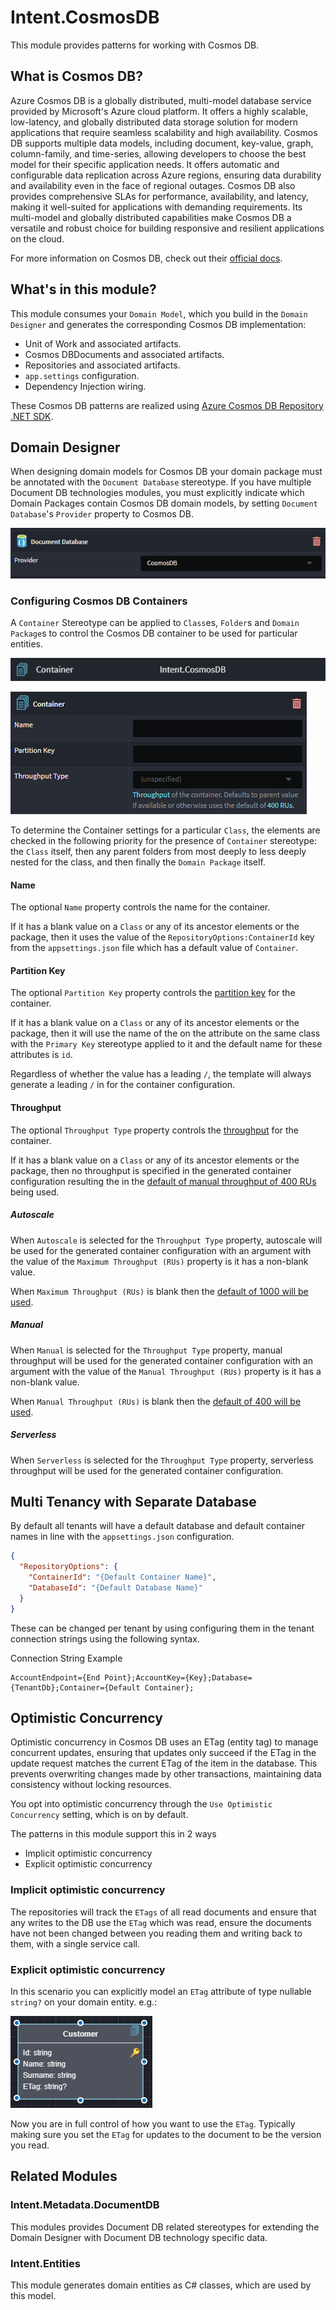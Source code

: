 ﻿# Intent.CosmosDB

This module provides patterns for working with Cosmos DB.

## What is Cosmos DB?

Azure Cosmos DB is a globally distributed, multi-model database service provided by Microsoft's Azure cloud platform. It offers a highly scalable, low-latency, and globally distributed data storage solution for modern applications that require seamless scalability and high availability. Cosmos DB supports multiple data models, including document, key-value, graph, column-family, and time-series, allowing developers to choose the best model for their specific application needs. It offers automatic and configurable data replication across Azure regions, ensuring data durability and availability even in the face of regional outages. Cosmos DB also provides comprehensive SLAs for performance, availability, and latency, making it well-suited for applications with demanding requirements. Its multi-model and globally distributed capabilities make Cosmos DB a versatile and robust choice for building responsive and resilient applications on the cloud.

For more information on Cosmos DB, check out their [official docs](https://learn.microsoft.com/azure/cosmos-db/).

## What's in this module?

This module consumes your `Domain Model`, which you build in the `Domain Designer` and generates the corresponding Cosmos DB implementation:

- Unit of Work and associated artifacts.
- Cosmos DBDocuments and associated artifacts.
- Repositories and associated artifacts.
- `app.settings` configuration.
- Dependency Injection wiring.

These Cosmos DB patterns are realized using [Azure Cosmos DB Repository .NET SDK](https://github.com/IEvangelist/azure-cosmos-dotnet-repository).

## Domain Designer

When designing domain models for Cosmos DB your domain package must be annotated with the `Document Database` stereotype. If you have multiple Document DB technologies modules, you must explicitly indicate which Domain Packages contain Cosmos DB domain models, by setting `Document Database`'s `Provider` property to Cosmos DB.

![Configure Cosmos DB provider](images/db-provider-cosmos-db.png)

### Configuring Cosmos DB Containers

A `Container` Stereotype can be applied to `Class`es, `Folder`s and `Domain Package`s to control the Cosmos DB container to be used for particular entities.

![The Container Stereotype in the Apply Stereotypes dialog](images/container-stereotype-selection.png)

![The Container Stereotype once applied](images/container-stereotype.png)

To determine the Container settings for a particular `Class`, the elements are checked in the following priority for the presence of `Container` stereotype: the `Class` itself, then any parent folders from most deeply to less deeply nested for the class, and then finally the `Domain Package` itself.

#### Name

The optional `Name` property controls the name for the container.

If it has a blank value on a `Class` or any of its ancestor elements or the package, then it uses the value of the `RepositoryOptions:ContainerId` key from the `appsettings.json` file which has a default value of `Container`.

#### Partition Key

The optional `Partition Key` property controls the [partition key](https://learn.microsoft.com/azure/cosmos-db/partitioning-overview#choose-a-partition-key) for the container.

If it has a blank value on a `Class` or any of its ancestor elements or the package, then it will use the name of the on the attribute on the same class with the `Primary Key` stereotype applied to it and the default name for these attributes is `id`.

Regardless of whether the value has a leading `/`, the template will always generate a leading `/` in for the container configuration.

#### Throughput

The optional `Throughput Type` property controls the [throughput](https://learn.microsoft.com/azure/cosmos-db/set-throughput#set-throughput-on-a-container) for the container.

If it has a blank value on a `Class` or any of its ancestor elements or the package, then no throughput is specified in the generated container configuration resulting the in the [default of manual throughput of 400 RUs](https://github.com/IEvangelist/azure-cosmos-dotnet-repository/blob/2c2903cf59d0f5c480276afd472d502e52e49c3d/src/Microsoft.Azure.CosmosRepository/Builders/ContainerOptionsBuilder.cs#L42-L46) being used.

##### Autoscale

When `Autoscale` is selected for the `Throughput Type` property, autoscale will be used for the generated container configuration with an argument with the value of the `Maximum Throughput (RUs)` property is it has a non-blank value.

When `Maximum Throughput (RUs)` is blank then the [default of 1000 will be used](https://github.com/IEvangelist/azure-cosmos-dotnet-repository/blob/2c2903cf59d0f5c480276afd472d502e52e49c3d/src/Microsoft.Azure.CosmosRepository/Builders/ContainerOptionsBuilder.cs#L121-L121).

##### Manual

When `Manual` is selected for the `Throughput Type` property, manual throughput will be used for the generated container configuration with an argument with the value of the `Manual Throughput (RUs)` property is it has a non-blank value.

When `Manual Throughput (RUs)` is blank then the [default of 400 will be used](https://github.com/IEvangelist/azure-cosmos-dotnet-repository/blob/2c2903cf59d0f5c480276afd472d502e52e49c3d/src/Microsoft.Azure.CosmosRepository/Builders/ContainerOptionsBuilder.cs#L104-L104).

##### Serverless

When `Serverless` is selected for the `Throughput Type` property, serverless throughput will be used for the generated container configuration.

## Multi Tenancy with Separate Database

By default all tenants will have a default database and default container names in line with the `appsettings.json` configuration.

```json
{
  "RepositoryOptions": {
    "ContainerId": "{Default Container Name}",
    "DatabaseId": "{Default Database Name}"
  }
}
```

These can be changed per tenant by using configuring them in the tenant connection strings using the following syntax.

Connection String Example

```text
AccountEndpoint={End Point};AccountKey={Key};Database={TenantDb};Container={Default Container};
```

## Optimistic Concurrency

Optimistic concurrency in Cosmos DB uses an ETag (entity tag) to manage concurrent updates, ensuring that updates only succeed if the ETag in the update request matches the current ETag of the item in the database. This prevents overwriting changes made by other transactions, maintaining data consistency without locking resources.

You opt into optimistic concurrency through the  `Use Optimistic Concurrency` setting, which is on by default.

 The patterns in this module support this in 2 ways

- Implicit optimistic concurrency
- Explicit optimistic concurrency

### Implicit optimistic concurrency

The repositories will track the `ETags` of all read documents and ensure that any writes to the DB use the `ETag` which was read, ensure the documents have not been changed between you reading them and writing back to them, with a single service call.

### Explicit optimistic concurrency

In this scenario you can explicitly model an `ETag` attribute of type nullable `string?` on your domain entity. e.g.:

![Sample Model](images/explicit-optomistic-concurrency.png)

Now you are in full control of how you want to use the `ETag`. Typically making sure you set the `ETag` for updates to the document to be the version you read.

## Related Modules

### Intent.Metadata.DocumentDB

This modules provides Document DB related stereotypes for extending the Domain Designer with Document DB technology specific data.

### Intent.Entities

This module generates domain entities as C# classes, which are used by this model.
